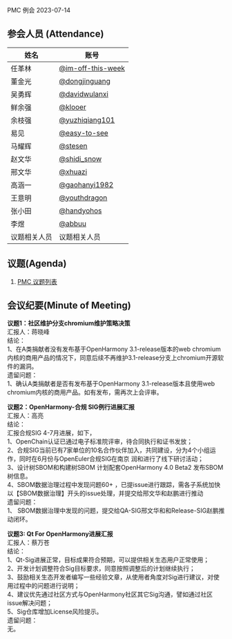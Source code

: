PMC 例会 2023-07-14

## 参会人员 (Attendance)

| 姓名     | 账号                                       |
| ------ | ---------------------------------------- |
| 任革林    | [@im-off-this-week](https://gitee.com/im-off-this-week) |
| 董金光    | [@dongjinguang](https://gitee.com/dongjinguang) |
| 吴勇辉    | [@davidwulanxi](https://gitee.com/davidwulanxi) |
| 鲜余强 | [@klooer](https://gitee.com/klooer) |
| 余枝强 | [@yuzhiqiang101](https://gitee.com/yuzhiqiang101) |
| 易见 | [@easy-to-see](https://gitee.com/easy-to-see) |
| 马耀辉 | [@stesen](https://gitee.com/stesen) |
| 赵文华 | [@shidi_snow](https://gitee.com/shidi_snow) |
| 邢文华 | [@xhuazi](https://gitee.com/xhuazi)      |
| 高涵一 | [@gaohanyi1982](https://gitee.com/gaohanyi1982) |
| 王意明    | [@youthdragon](https://gitee.com/youthdragon) |
| 张小田 | [@handyohos](https://gitee.com/handyohos) |
| 李煜 | [@abbuu](https://gitee.com/abbuu) |
| 议题相关人员 | 议题相关人员 |

## 议题(Agenda)

1. [PMC 议题列表](https://docs.qingque.cn/s/home/eZQB8yRFQfEFeAxk_6JKZEE0q?identityId=1tbICPd8j3s)

## 会议纪要(Minute of Meeting)

**议题1：社区维护分支chromium维护策略决策**  
汇报人：蒋晓峰  
结论：  
1、在A类捐献者没有发布基于OpenHarmony 3.1-release版本的web chromium内核的商用产品的情况下，同意后续不再维护3.1-release分支上chromium开源软件的漏洞。  
遗留问题：  
1、确认A类捐献者是否有发布基于OpenHarmony 3.1-release版本且使用web chromium内核的商用产品。如有发布，需再次上会评审。  

**议题2：OpenHarmony-合规 SIG例行进展汇报**  
汇报人：高亮  
结论：  
汇报合规SIG 4-7月进展，如下，  
1、OpenChain认证已通过电子标准院评审，待合同执行和证书发放；  
2、合规SIG当前已有7家单位的10名合作伙伴加入，共同建设，分为4个小组运作，同时在6月份与OpenEuler合规SIG在南京 润和进行了线下研讨活动；  
3、设计树SBOM和构建树SBOM 计划配套OpenHarmony 4.0 Beta2 发布SBOM树信息。  
4、SBOM数据治理过程中发现问题60+ ，已提issue进行跟踪，需各子系统加快以【SBOM数据治理】开头的issue处理，并提交给邢文华和赵鹏进行推动  
遗留问题：  
1、 SBOM数据治理中发现的问题，提交给QA-SIG邢文华和和Release-SIG赵鹏推动闭环。  

**议题3: Qt For OpenHarmony进展汇报**  
汇报人：蔡万苍  
结论：  
1、Qt-Sig进展正常，目标成果符合预期，可以提供相关生态用户正常使用；  
2、开发计划调整符合Sig目标要求，同意按照调整后的计划继续执行；  
3、鼓励相关生态开发者编写一些经验文章，从使用者角度对Sig进行建议，对使用过程中的问题进行说明；  
4、建议优先通过社区方式与OpenHarmony社区其它Sig沟通，譬如通过社区issue解决问题；  
5、Sig仓库增加License风险提示。  
遗留问题：  
无。  
